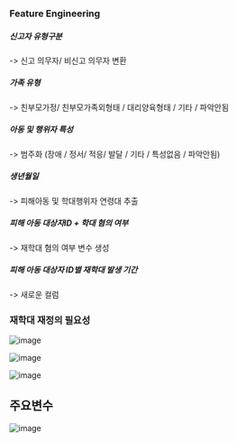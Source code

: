 ### Feature Engineering
##### 신고자 유형구분
-> 신고 의무자/ 비신고 의무자 변환
##### 가족 유형
-> 친부모가정/ 친부모가족외형태 / 대리양육형태 / 기타 / 파악안됨
##### 아동 및 행위자 특성
-> 범주화 (장애 / 정서/ 적응/ 발달 / 기타 / 특성없음 / 파악안됨)
##### 생년월일
-> 피해아동 및 학대행위자 연령대 추출
##### 피해 아동 대상자ID + 학대 혐의 여부
-> 재학대 혐의 여부 변수 생성
##### 피해 아동 대상자 ID별 재학대 발생 기간
-> 새로운 컬럼 

### 재학대 재정의 필요성
![image](https://user-images.githubusercontent.com/71698417/114970221-f82e0700-9eb4-11eb-886c-8e1a8c760879.png)

![image](https://user-images.githubusercontent.com/71698417/114970238-011ed880-9eb5-11eb-8384-1c969a9f9ec4.png)

![image](https://user-images.githubusercontent.com/71698417/114970253-0a0faa00-9eb5-11eb-83b8-47b95a03cfa4.png)

## 주요변수
![image](https://user-images.githubusercontent.com/71698417/114970283-1e53a700-9eb5-11eb-81b5-7cb640d3ef7b.png)

